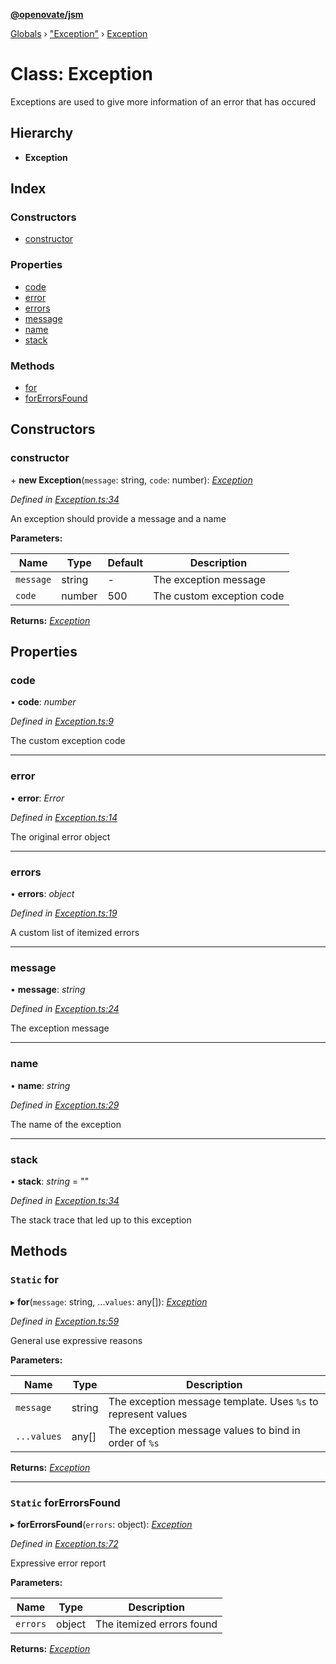 **[@openovate/jsm](../README.md)**

[Globals](../globals.md) › [&quot;Exception&quot;](../modules/_exception_.md) › [Exception](_exception_.exception.md)

# Class: Exception

Exceptions are used to give more information
of an error that has occured

## Hierarchy

* **Exception**

## Index

### Constructors

* [constructor](_exception_.exception.md#constructor)

### Properties

* [code](_exception_.exception.md#code)
* [error](_exception_.exception.md#error)
* [errors](_exception_.exception.md#errors)
* [message](_exception_.exception.md#message)
* [name](_exception_.exception.md#name)
* [stack](_exception_.exception.md#stack)

### Methods

* [for](_exception_.exception.md#static-for)
* [forErrorsFound](_exception_.exception.md#static-forerrorsfound)

## Constructors

###  constructor

\+ **new Exception**(`message`: string, `code`: number): *[Exception](_exception_.exception.md)*

*Defined in [Exception.ts:34](https://github.com/Openovate/jsm/blob/214a343/src/Exception.ts#L34)*

An exception should provide a message and a name

**Parameters:**

Name | Type | Default | Description |
------ | ------ | ------ | ------ |
`message` | string | - | The exception message |
`code` | number | 500 | The custom exception code  |

**Returns:** *[Exception](_exception_.exception.md)*

## Properties

###  code

• **code**: *number*

*Defined in [Exception.ts:9](https://github.com/Openovate/jsm/blob/214a343/src/Exception.ts#L9)*

The custom exception code

___

###  error

• **error**: *Error*

*Defined in [Exception.ts:14](https://github.com/Openovate/jsm/blob/214a343/src/Exception.ts#L14)*

The original error object

___

###  errors

• **errors**: *object*

*Defined in [Exception.ts:19](https://github.com/Openovate/jsm/blob/214a343/src/Exception.ts#L19)*

A custom list of itemized errors

___

###  message

• **message**: *string*

*Defined in [Exception.ts:24](https://github.com/Openovate/jsm/blob/214a343/src/Exception.ts#L24)*

The exception message

___

###  name

• **name**: *string*

*Defined in [Exception.ts:29](https://github.com/Openovate/jsm/blob/214a343/src/Exception.ts#L29)*

The name of the exception

___

###  stack

• **stack**: *string* = ""

*Defined in [Exception.ts:34](https://github.com/Openovate/jsm/blob/214a343/src/Exception.ts#L34)*

The stack trace that led up to this exception

## Methods

### `Static` for

▸ **for**(`message`: string, ...`values`: any[]): *[Exception](_exception_.exception.md)*

*Defined in [Exception.ts:59](https://github.com/Openovate/jsm/blob/214a343/src/Exception.ts#L59)*

General use expressive reasons

**Parameters:**

Name | Type | Description |
------ | ------ | ------ |
`message` | string | The exception message template. Uses `%s` to represent values |
`...values` | any[] | The exception message values to bind in order of `%s`  |

**Returns:** *[Exception](_exception_.exception.md)*

___

### `Static` forErrorsFound

▸ **forErrorsFound**(`errors`: object): *[Exception](_exception_.exception.md)*

*Defined in [Exception.ts:72](https://github.com/Openovate/jsm/blob/214a343/src/Exception.ts#L72)*

Expressive error report

**Parameters:**

Name | Type | Description |
------ | ------ | ------ |
`errors` | object | The itemized errors found  |

**Returns:** *[Exception](_exception_.exception.md)*